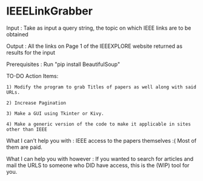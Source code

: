 # IEEELinkGrabber

Input : Take as input a query string, the topic on which IEEE links are to be obtained

Output : All the links on Page 1 of the IEEEXPLORE website returned as results for the input

Prerequisites : Run  "pip install BeautifulSoup"

TO-DO Action Items:

    1) Modify the program to grab Titles of papers as well along with said URLs. 
    
    2) Increase Pagination
    
    3) Make a GUI using Tkinter or Kivy.
    
    4) Make a generic version of the code to make it applicable in sites other than IEEE

What I can't help you with : IEEE access to the papers themselves :( Most of them are paid. 

What I can help you with however : If you wanted to search for articles and mail the URLS to someone who DID have access, this is the (WIP) tool for you. 

